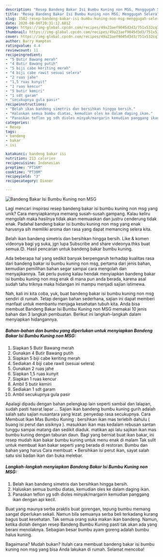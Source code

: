 ```yaml
---
description: "Resep Bandeng Bakar Isi Bumbu Kuning non MSG, Menggugah Selera"
title: "Resep Bandeng Bakar Isi Bumbu Kuning non MSG, Menggugah Selera"
slug: 1502-resep-bandeng-bakar-isi-bumbu-kuning-non-msg-menggugah-selera
date: 2020-08-06T20:31:12.601Z
image: https://img-global.cpcdn.com/recipes/49a23aef9045d3d3/751x532cq70/bandeng-bakar-isi-bumbu-kuning-non-msg-foto-resep-utama.jpg
thumbnail: https://img-global.cpcdn.com/recipes/49a23aef9045d3d3/751x532cq70/bandeng-bakar-isi-bumbu-kuning-non-msg-foto-resep-utama.jpg
cover: https://img-global.cpcdn.com/recipes/49a23aef9045d3d3/751x532cq70/bandeng-bakar-isi-bumbu-kuning-non-msg-foto-resep-utama.jpg
author: Barry Hampton
ratingvalue: 4.4
reviewcount: 11
recipeingredient:
- "5 Butir Bawang merah"
- "4 Butir Bawang putih"
- "5 biji cabe keriting merah"
- "4 biji cabe rawit sesuai selera"
- "2 ruas jahe"
- "1,5 ruas kunyit"
- "1 ruas kencur"
- "5 butir kemiri"
- "1 sdt garam"
- "secukupnya gula pasir"
recipeinstructions:
- "Belah ikan bandeng simetris dan bersihkan hingga bersih."
- "Haluskan semua bumbu diatas, kemudian oles ke dalam daging ikan."
- "Panaskan teflon yg sdh dioles minyak/margarin kemudian panggang ikan dengan api kecil."
categories:
- Resep
tags:
- bandeng
- bakar
- isi

katakunci: bandeng bakar isi 
nutrition: 213 calories
recipecuisine: Indonesian
preptime: "PT16M"
cooktime: "PT30M"
recipeyield: "3"
recipecategory: Dinner

---
```



![Bandeng Bakar Isi Bumbu Kuning non MSG](https://img-global.cpcdn.com/recipes/49a23aef9045d3d3/751x532cq70/bandeng-bakar-isi-bumbu-kuning-non-msg-foto-resep-utama.jpg)

Lagi mencari inspirasi resep bandeng bakar isi bumbu kuning non msg yang unik? Cara menyiapkannya memang susah-susah gampang. Kalau keliru mengolah maka hasilnya tidak akan memuaskan dan justru cenderung tidak enak. Padahal bandeng bakar isi bumbu kuning non msg yang enak harusnya sih memiliki aroma dan rasa yang dapat memancing selera kita.

Belah ikan bandeng simetris dan bersihkan hingga bersih. Like &amp; komen videonya bagi yg suka, jgn lupa Subscribe and share videonya.thks buat semua.😊. Hasil pencarian untuk bandeng bakar bumbu kuning.

Ada beberapa hal yang sedikit banyak berpengaruh terhadap kualitas rasa dari bandeng bakar isi bumbu kuning non msg, pertama dari jenis bahan, kemudian pemilihan bahan segar sampai cara mengolah dan menyajikannya. Tak perlu pusing kalau hendak menyiapkan bandeng bakar isi bumbu kuning non msg enak di mana pun anda berada, karena asal sudah tahu triknya maka hidangan ini mampu menjadi sajian istimewa.


Nah, kali ini kita coba, yuk, buat bandeng bakar isi bumbu kuning non msg sendiri di rumah. Tetap dengan bahan sederhana, sajian ini dapat memberi manfaat untuk membantu menjaga kesehatan tubuh kita. Anda bisa membuat Bandeng Bakar Isi Bumbu Kuning non MSG memakai 10 jenis bahan dan 3 langkah pembuatan. Berikut ini langkah-langkah dalam menyiapkan hidangannya.

<!--inarticleads1-->

##### Bahan-bahan dan bumbu yang diperlukan untuk menyiapkan Bandeng Bakar Isi Bumbu Kuning non MSG:

1. Siapkan 5 Butir Bawang merah
1. Gunakan 4 Butir Bawang putih
1. Siapkan 5 biji cabe keriting merah
1. Sediakan 4 biji cabe rawit (sesuai selera)
1. Gunakan 2 ruas jahe
1. Siapkan 1,5 ruas kunyit
1. Siapkan 1 ruas kencur
1. Ambil 5 butir kemiri
1. Sediakan 1 sdt garam
1. Ambil secukupnya gula pasir


Apalagi dipadu dengan bahan pelengkap lain seperti sambal dan lalapan, sudah pasti hasrat lapar … Sajian ikan bandeng bumbu kuning gurih adalah salah satu sajian nusantara yang lezat. penyedap rasa secukupnya. Cara Membuat Ikan Mas Bumbu Kuning : bersihkan ikan mas terlebih dahulu ( buang isi perut dan sisiknya ). masukkan ikan mas kedalam rebusan santan tunggu sampai matang dan sedikit diaduk. matikan api lalu sajikan ikan mas bumbu kuning dengan taburan daun. Bagi yang berniat buat ikan bakar, ini resep mudah ikan bakar bumbu kuning untuk menu enak di malam Tak sulit untuk membuat ikan bakar seperti yang berada di restoran. Bumbu dan bahan yang harus Cara membuat: • Bersihkan isi perut ikan, sayat salah satu sisi badan ikan dan buka melebar. 

<!--inarticleads2-->

##### Langkah-langkah menyiapkan Bandeng Bakar Isi Bumbu Kuning non MSG:

1. Belah ikan bandeng simetris dan bersihkan hingga bersih.
1. Haluskan semua bumbu diatas, kemudian oles ke dalam daging ikan.
1. Panaskan teflon yg sdh dioles minyak/margarin kemudian panggang ikan dengan api kecil.


Buat yang maunya serba praktis buat gorengan, tepung bumbu memang sangat diperlukan sekali. Namun bila semuanya serba beli terkadang kurang bagus buat kesehatan. Tak semua orang suka makan ikan bandeng. Namun, ketika diolah dengan resep Bandeng Bumbu Kuning pasti tak akan ada yang berani menolaknya. Sebagian besar bumbu ayam goreng adalah bumbu halus kuning. 

Bagaimana? Mudah bukan? Itulah cara membuat bandeng bakar isi bumbu kuning non msg yang bisa Anda lakukan di rumah. Selamat mencoba!
